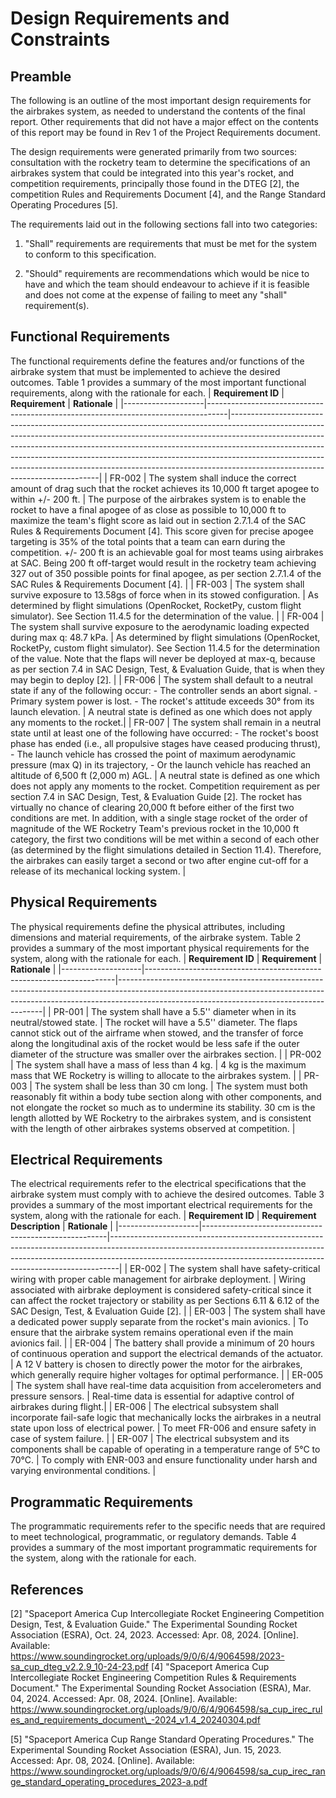 # Design Requirements and Constraints

## Preamble

The following is an outline of the most important design requirements
for the airbrakes system, as needed to understand the contents of the
final report. Other requirements that did not have a major effect on the
contents of this report may be found in Rev 1 of the Project
Requirements document.

The design requirements were generated primarily from two sources:
consultation with the rocketry team to determine the specifications of
an airbrakes system that could be integrated into this year's rocket,
and competition requirements, principally those found in the DTEG \[2\],
the competition Rules and Requirements Document \[4\], and the Range
Standard Operating Procedures \[5\].

The requirements laid out in the following sections fall into two
categories:

1.  "Shall" requirements are requirements that must be met for the
    system to conform to this specification.

2.  "Should" requirements are recommendations which would be nice to
    have and which the team should endeavour to achieve if it is
    feasible and does not come at the expense of failing to meet any
    "shall" requirement(s).

## Functional Requirements

The functional requirements define the features and/or functions of the
airbrake system that must be implemented to achieve the desired
outcomes. Table 1 provides a summary of the most important functional
requirements, along with the rationale for each.
| **Requirement ID** | **Requirement**                                                                   | **Rationale**                                                                                                                                                                                                                                                                                                                                                                                                                                     |
|--------------------|-----------------------------------------------------------------------------------|---------------------------------------------------------------------------------------------------------------------------------------------------------------------------------------------------------------------------------------------------------------------------------------------------------------------------------------------------------------------------------------------------------------------------------------------------|
| FR-002             | The system shall induce the correct amount of drag such that the rocket achieves its 10,000 ft target apogee to within +/- 200 ft. | The purpose of the airbrakes system is to enable the rocket to have a final apogee of as close as possible to 10,000 ft to maximize the team's flight score as laid out in section 2.7.1.4 of the SAC Rules & Requirements Document [4]. This score given for precise apogee targeting is 35% of the total points that a team can earn during the competition. +/- 200 ft is an achievable goal for most teams using airbrakes at SAC. Being 200 ft off-target would result in the rocketry team achieving 327 out of 350 possible points for final apogee, as per section 2.7.1.4 of the SAC Rules & Requirements Document [4]. |
| FR-003             | The system shall survive exposure to 13.58gs of force when in its stowed configuration. | As determined by flight simulations (OpenRocket, RocketPy, custom flight simulator). See Section 11.4.5 for the determination of the value. |
| FR-004             | The system shall survive exposure to the aerodynamic loading expected during max q: 48.7 kPa. | As determined by flight simulations (OpenRocket, RocketPy, custom flight simulator). See Section 11.4.5 for the determination of the value. Note that the flaps will never be deployed at max-q, because as per section 7.4 in SAC Design, Test, & Evaluation Guide, that is when they may begin to deploy [2]. |
| FR-006             | The system shall default to a neutral state if any of the following occur: - The controller sends an abort signal. - Primary system power is lost. - The rocket's attitude exceeds 30° from its launch elevation. | A neutral state is defined as one which does not apply any moments to the rocket.|
| FR-007             | The system shall remain in a neutral state until at least one of the following have occurred: - The rocket's boost phase has ended (i.e., all propulsive stages have ceased producing thrust), - The launch vehicle has crossed the point of maximum aerodynamic pressure (max Q) in its trajectory, - Or the launch vehicle has reached an altitude of 6,500 ft (2,000 m) AGL. | A neutral state is defined as one which does not apply any moments to the rocket. Competition requirement as per section 7.4 in SAC Design, Test, & Evaluation Guide [2]. The rocket has virtually no chance of clearing 20,000 ft before either of the first two conditions are met. In addition, with a single stage rocket of the order of magnitude of the WE Rocketry Team's previous rocket in the 10,000 ft category, the first two conditions will be met within a second of each other (as determined by the flight simulations detailed in Section 11.4). Therefore, the airbrakes can easily target a second or two after engine cut-off for a release of its mechanical locking system. |


## Physical Requirements

The physical requirements define the physical attributes, including
dimensions and material requirements, of the airbrake system. Table 2
provides a summary of the most important physical requirements for the
system, along with the rationale for each.
| **Requirement ID** | **Requirement**                                                      | **Rationale**                                                                                                                                                                                                         |
|--------------------|----------------------------------------------------------------------|-----------------------------------------------------------------------------------------------------------------------------------------------------------------------------------------------------------------------|
| PR-001             | The system shall have a 5.5'' diameter when in its neutral/stowed state. | The rocket will have a 5.5'' diameter. The flaps cannot stick out of the airframe when stowed, and the transfer of force along the longitudinal axis of the rocket would be less safe if the outer diameter of the structure was smaller over the airbrakes section. |
| PR-002             | The system shall have a mass of less than 4 kg.                      | 4 kg is the maximum mass that WE Rocketry is willing to allocate to the airbrakes system. |
| PR-003             | The system shall be less than 30 cm long.                            | The system must both reasonably fit within a body tube section along with other components, and not elongate the rocket so much as to undermine its stability. 30 cm is the length allotted by WE Rocketry to the airbrakes system, and is consistent with the length of other airbrakes systems observed at competition. |

## Electrical Requirements

The electrical requirements refer to the electrical specifications that
the airbrake system must comply with to achieve the desired outcomes.
Table 3 provides a summary of the most important electrical requirements
for the system, along with the rationale for each.
| **Requirement ID** | **Requirement Description**                          | **Rationale**                                                                                                                                                                                                                              |
|--------------------|------------------------------------------------------|--------------------------------------------------------------------------------------------------------------------------------------------------------------------------------------------------------------------------------------------|
| ER-002             | The system shall have safety-critical wiring with proper cable management for airbrake deployment. | Wiring associated with airbrake deployment is considered safety-critical since it can affect the rocket trajectory or stability as per Sections 6.11 & 6.12 of the SAC Design, Test, & Evaluation Guide [2].                                   |
| ER-003             | The system shall have a dedicated power supply separate from the rocket's main avionics. | To ensure that the airbrake system remains operational even if the main avionics fail.  |
| ER-004             | The battery shall provide a minimum of 20 hours of continuous operation and support the electrical demands of the actuator. | A 12 V battery is chosen to directly power the motor for the airbrakes, which generally require higher voltages for optimal performance.  |
| ER-005             | The system shall have real-time data acquisition from accelerometers and pressure sensors. | Real-time data is essential for adaptive control of airbrakes during flight.|
| ER-006             | The electrical subsystem shall incorporate fail-safe logic that mechanically locks the airbrakes in a neutral state upon loss of electrical power. | To meet FR-006 and ensure safety in case of system failure. |
| ER-007             | The electrical subsystem and its components shall be capable of operating in a temperature range of 5°C to 70°C. | To comply with ENR-003 and ensure functionality under harsh and varying environmental conditions.  |

## Programmatic Requirements

The programmatic requirements refer to the specific needs that are
required to meet technological, programmatic, or regulatory demands.
Table 4 provides a summary of the most important programmatic
requirements for the system, along with the rationale for each.


## References
\[2\] "Spaceport America Cup Intercollegiate Rocket Engineering
Competition Design, Test, & Evaluation Guide." The Experimental Sounding
Rocket Association (ESRA), Oct. 24, 2023. Accessed: Apr. 08, 2024.
\[Online\]. Available:
https://www.soundingrocket.org/uploads/9/0/6/4/9064598/2023-sa_cup_dteg_v2.2.9_10-24-23.pdf
\[4\] "Spaceport America Cup Intercollegiate Rocket Engineering
Competition Rules & Requirements Document." The Experimental Sounding
Rocket Association (ESRA), Mar. 04, 2024. Accessed: Apr. 08, 2024.
\[Online\]. Available:
https://www.soundingrocket.org/uploads/9/0/6/4/9064598/sa_cup_irec_rules_and_requirements_document\_-2024_v1.4_20240304.pdf

\[5\] "Spaceport America Cup Range Standard Operating Procedures." The
Experimental Sounding Rocket Association (ESRA), Jun. 15, 2023.
Accessed: Apr. 08, 2024. \[Online\]. Available:
https://www.soundingrocket.org/uploads/9/0/6/4/9064598/sa_cup_irec_range_standard_operating_procedures_2023-a.pdf

